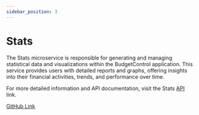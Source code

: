 ```yaml
---
sidebar_position: 3
---
```


# Stats
The Stats microservice is responsible for generating and managing statistical data and visualizations within the BudgetControl application. This service provides users with detailed reports and graphs, offering insights into their financial activities, trends, and performance over time.

For more detailed information and API documentation, visit the Stats [API](/api) link.

[GitHub Link](https://github.com/BudgetControl/Stats)